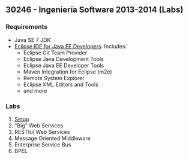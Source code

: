 ## 30246 - Ingeniería Software 2013-2014 (Labs)

### Requirements

* Java SE 7 JDK
* [Eclipse IDE for Java EE Developers](http://www.eclipse.org/downloads/). Includes:
  * Eclipse Git Team Provider
  * Eclipse Java Development Tools
  * Eclipse Java EE Developer Tools
  * Maven Integration for Eclipse (m2e)
  * Remote System Explorer
  * Eclipse XML Editors and Tools
  * and more

### Labs
1. [Setup](docs/setup.md)
1. "Big" Web Services
1. RESTful Web Services
1. Message Oriented Middleware
1. Enterprise Service Bus
1. BPEL
